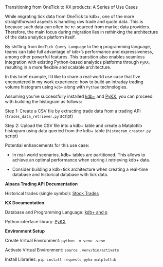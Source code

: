 Transitioning from OneTick to KX products: A Series of Use Cases

While migrating tick data from OneTick to kdb+, one of the more straightforward aspects is handling raw trade and quote
data. This is because such data can often be re-sourced from market data providers. Therefore, the main focus during
migration lies in rethinking the architecture of the data analytics platform itself.

By shifting from `OneTick Query Language` to the `q` programming language, teams can take full advantage of `kdb+`’s
performance and expressiveness, among other powerful features. This transition also enables seamless integration with
existing Python-based analytics platforms through `PyKX`, resulting in a more flexible and scalable architecture.

In this brief example, I’d like to share a real-world use case that I’ve encountered in my work experience: how to
build an intraday trading volume histogram using `kdb+` along with `Python` technologies.

Assuming you've successfully installed [kdb+](https://code.kx.com/q) and [PyKX](https://code.kx.com/pykx), you can
proceed with building the histogram as follows:

Step 1: Create a CSV file by extracting trade data from a trading API  (`trades_data_retriever.py` script)

Step 2: Upload the CSV file into a kdb+ table and create a Matplotlib histogram using data queried from the kdb+
table (`histogram_creator.py` script)

Potential enhancements for this use case:

- In real-world scenarios, kdb+ tables are partitioned. This allows to achieve an optimal performance when storing /
  retrieving kdb+ data.

- Consider building a kdb+tick architecture when creating a real-time database and historical database with tick data.

**Alpaca Trading API Documentation**

Historical trades (single symbol): [Stock Trades](https://docs.alpaca.markets/reference/stocktradesingle-1)

**KX Documentation**

Database and Programming Language: [kdb+ and q](https://code.kx.com/q)

Python interface library: [PyKX](https://code.kx.com/pykx)

**Environment Setup**

Create Virtual Environment: `python -m venv .venv`

Activate Virtual Environment: `source .venv/bin/activate`

Install Libraries: `pip install requests pykx matplotlib`  